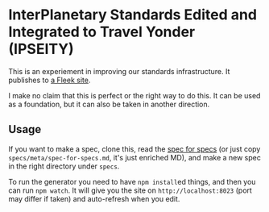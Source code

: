 
# InterPlanetary Standards Edited and Integrated to Travel Yonder (IPSEITY)

This is an experiement in improving our standards infrastructure. It publishes to
[a Fleek site](https://silent-breeze-5712.on.fleek.co/).

I make no claim that this is perfect or the right way to do this. It can be used
as a foundation, but it can also be taken in another direction.

## Usage

If you want to make a spec, clone this, read the [spec for specs](https://silent-breeze-5712.on.fleek.co/meta/spec-for-specs/)
(or just copy `specs/meta/spec-for-specs.md`, it's just enriched MD), and make a new
spec in the right directory under `specs`.

To run the generator you need to have `npm install`ed things, and then you can run
`npm watch`. It will give you the site on `http://localhost:8023` (port may differ
if taken) and auto-refresh when you edit.
